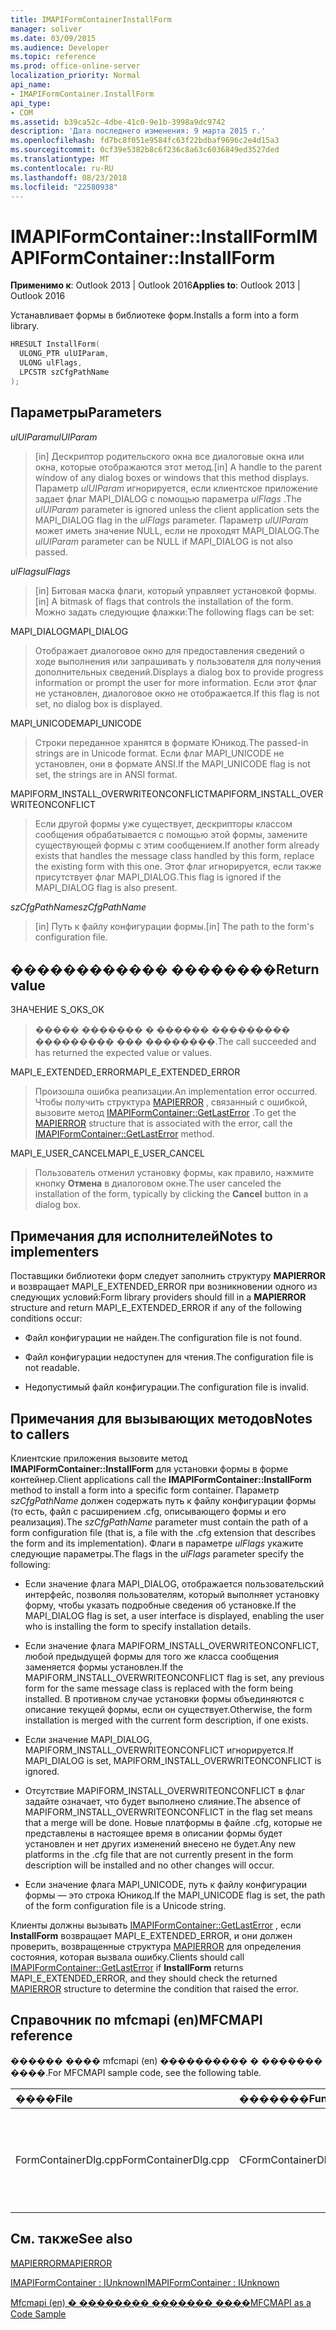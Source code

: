 ```yaml
---
title: IMAPIFormContainerInstallForm
manager: soliver
ms.date: 03/09/2015
ms.audience: Developer
ms.topic: reference
ms.prod: office-online-server
localization_priority: Normal
api_name:
- IMAPIFormContainer.InstallForm
api_type:
- COM
ms.assetid: b39ca52c-4dbe-41c0-9e1b-3998a9dc9742
description: 'Дата последнего изменения: 9 марта 2015 г.'
ms.openlocfilehash: fd7bc8f051e9584fc63f22bdbaf9696c2e4d15a3
ms.sourcegitcommit: 0cf39e5382b8c6f236c8a63c6036849ed3527ded
ms.translationtype: MT
ms.contentlocale: ru-RU
ms.lasthandoff: 08/23/2018
ms.locfileid: "22580938"
---
```

# <a name="imapiformcontainerinstallform"></a><span data-ttu-id="8ea3f-103">IMAPIFormContainer::InstallForm</span><span class="sxs-lookup"><span data-stu-id="8ea3f-103">IMAPIFormContainer::InstallForm</span></span>

  
  
<span data-ttu-id="8ea3f-104">**Применимо к**: Outlook 2013 | Outlook 2016</span><span class="sxs-lookup"><span data-stu-id="8ea3f-104">**Applies to**: Outlook 2013 | Outlook 2016</span></span> 
  
<span data-ttu-id="8ea3f-105">Устанавливает формы в библиотеке форм.</span><span class="sxs-lookup"><span data-stu-id="8ea3f-105">Installs a form into a form library.</span></span>
  
```cpp
HRESULT InstallForm(
  ULONG_PTR ulUIParam,
  ULONG ulFlags,
  LPCSTR szCfgPathName
);
```

## <a name="parameters"></a><span data-ttu-id="8ea3f-106">Параметры</span><span class="sxs-lookup"><span data-stu-id="8ea3f-106">Parameters</span></span>

 <span data-ttu-id="8ea3f-107">_ulUIParam_</span><span class="sxs-lookup"><span data-stu-id="8ea3f-107">_ulUIParam_</span></span>
  
> <span data-ttu-id="8ea3f-108">[in] Дескриптор родительского окна все диалоговые окна или окна, которые отображаются этот метод.</span><span class="sxs-lookup"><span data-stu-id="8ea3f-108">[in] A handle to the parent window of any dialog boxes or windows that this method displays.</span></span> <span data-ttu-id="8ea3f-109">Параметр _ulUIParam_ игнорируется, если клиентское приложение задает флаг MAPI_DIALOG с помощью параметра _ulFlags_ .</span><span class="sxs-lookup"><span data-stu-id="8ea3f-109">The  _ulUIParam_ parameter is ignored unless the client application sets the MAPI_DIALOG flag in the  _ulFlags_ parameter.</span></span> <span data-ttu-id="8ea3f-110">Параметр _ulUIParam_ может иметь значение NULL, если не проходят MAPI_DIALOG.</span><span class="sxs-lookup"><span data-stu-id="8ea3f-110">The  _ulUIParam_ parameter can be NULL if MAPI_DIALOG is not also passed.</span></span> 
    
 <span data-ttu-id="8ea3f-111">_ulFlags_</span><span class="sxs-lookup"><span data-stu-id="8ea3f-111">_ulFlags_</span></span>
  
> <span data-ttu-id="8ea3f-112">[in] Битовая маска флаги, который управляет установкой формы.</span><span class="sxs-lookup"><span data-stu-id="8ea3f-112">[in] A bitmask of flags that controls the installation of the form.</span></span> <span data-ttu-id="8ea3f-113">Можно задать следующие флажки:</span><span class="sxs-lookup"><span data-stu-id="8ea3f-113">The following flags can be set:</span></span>
    
<span data-ttu-id="8ea3f-114">MAPI_DIALOG</span><span class="sxs-lookup"><span data-stu-id="8ea3f-114">MAPI_DIALOG</span></span> 
  
> <span data-ttu-id="8ea3f-115">Отображает диалоговое окно для предоставления сведений о ходе выполнения или запрашивать у пользователя для получения дополнительных сведений.</span><span class="sxs-lookup"><span data-stu-id="8ea3f-115">Displays a dialog box to provide progress information or prompt the user for more information.</span></span> <span data-ttu-id="8ea3f-116">Если этот флаг не установлен, диалоговое окно не отображается.</span><span class="sxs-lookup"><span data-stu-id="8ea3f-116">If this flag is not set, no dialog box is displayed.</span></span>
    
<span data-ttu-id="8ea3f-117">MAPI_UNICODE</span><span class="sxs-lookup"><span data-stu-id="8ea3f-117">MAPI_UNICODE</span></span> 
  
> <span data-ttu-id="8ea3f-118">Строки переданное хранятся в формате Юникод.</span><span class="sxs-lookup"><span data-stu-id="8ea3f-118">The passed-in strings are in Unicode format.</span></span> <span data-ttu-id="8ea3f-119">Если флаг MAPI_UNICODE не установлен, они в формате ANSI.</span><span class="sxs-lookup"><span data-stu-id="8ea3f-119">If the MAPI_UNICODE flag is not set, the strings are in ANSI format.</span></span>
    
<span data-ttu-id="8ea3f-120">MAPIFORM_INSTALL_OVERWRITEONCONFLICT</span><span class="sxs-lookup"><span data-stu-id="8ea3f-120">MAPIFORM_INSTALL_OVERWRITEONCONFLICT</span></span> 
  
> <span data-ttu-id="8ea3f-121">Если другой формы уже существует, дескрипторы классом сообщения обрабатывается с помощью этой формы, замените существующей формы с этим сообщением.</span><span class="sxs-lookup"><span data-stu-id="8ea3f-121">If another form already exists that handles the message class handled by this form, replace the existing form with this one.</span></span> <span data-ttu-id="8ea3f-122">Этот флаг игнорируется, если также присутствует флаг MAPI_DIALOG.</span><span class="sxs-lookup"><span data-stu-id="8ea3f-122">This flag is ignored if the MAPI_DIALOG flag is also present.</span></span> 
    
 <span data-ttu-id="8ea3f-123">_szCfgPathName_</span><span class="sxs-lookup"><span data-stu-id="8ea3f-123">_szCfgPathName_</span></span>
  
> <span data-ttu-id="8ea3f-124">[in] Путь к файлу конфигурации формы.</span><span class="sxs-lookup"><span data-stu-id="8ea3f-124">[in] The path to the form's configuration file.</span></span>
    
## <a name="return-value"></a><span data-ttu-id="8ea3f-125">������������ ��������</span><span class="sxs-lookup"><span data-stu-id="8ea3f-125">Return value</span></span>

<span data-ttu-id="8ea3f-126">ЗНАЧЕНИЕ S_OK</span><span class="sxs-lookup"><span data-stu-id="8ea3f-126">S_OK</span></span> 
  
> <span data-ttu-id="8ea3f-127">����� ������� � ������ ��������� ��������� ��� ��������.</span><span class="sxs-lookup"><span data-stu-id="8ea3f-127">The call succeeded and has returned the expected value or values.</span></span>
    
<span data-ttu-id="8ea3f-128">MAPI_E_EXTENDED_ERROR</span><span class="sxs-lookup"><span data-stu-id="8ea3f-128">MAPI_E_EXTENDED_ERROR</span></span> 
  
> <span data-ttu-id="8ea3f-129">Произошла ошибка реализации.</span><span class="sxs-lookup"><span data-stu-id="8ea3f-129">An implementation error occurred.</span></span> <span data-ttu-id="8ea3f-130">Чтобы получить структура [MAPIERROR](mapierror.md) , связанный с ошибкой, вызовите метод [IMAPIFormContainer::GetLastError](imapiformcontainer-getlasterror.md) .</span><span class="sxs-lookup"><span data-stu-id="8ea3f-130">To get the [MAPIERROR](mapierror.md) structure that is associated with the error, call the [IMAPIFormContainer::GetLastError](imapiformcontainer-getlasterror.md) method.</span></span> 
    
<span data-ttu-id="8ea3f-131">MAPI_E_USER_CANCEL</span><span class="sxs-lookup"><span data-stu-id="8ea3f-131">MAPI_E_USER_CANCEL</span></span> 
  
> <span data-ttu-id="8ea3f-132">Пользователь отменил установку формы, как правило, нажмите кнопку **Отмена** в диалоговом окне.</span><span class="sxs-lookup"><span data-stu-id="8ea3f-132">The user canceled the installation of the form, typically by clicking the **Cancel** button in a dialog box.</span></span> 
    
## <a name="notes-to-implementers"></a><span data-ttu-id="8ea3f-133">Примечания для исполнителей</span><span class="sxs-lookup"><span data-stu-id="8ea3f-133">Notes to implementers</span></span>

<span data-ttu-id="8ea3f-134">Поставщики библиотеки форм следует заполнить структуру **MAPIERROR** и возвращает MAPI_E_EXTENDED_ERROR при возникновении одного из следующих условий:</span><span class="sxs-lookup"><span data-stu-id="8ea3f-134">Form library providers should fill in a **MAPIERROR** structure and return MAPI_E_EXTENDED_ERROR if any of the following conditions occur:</span></span> 
  
- <span data-ttu-id="8ea3f-135">Файл конфигурации не найден.</span><span class="sxs-lookup"><span data-stu-id="8ea3f-135">The configuration file is not found.</span></span>
    
- <span data-ttu-id="8ea3f-136">Файл конфигурации недоступен для чтения.</span><span class="sxs-lookup"><span data-stu-id="8ea3f-136">The configuration file is not readable.</span></span>
    
- <span data-ttu-id="8ea3f-137">Недопустимый файл конфигурации.</span><span class="sxs-lookup"><span data-stu-id="8ea3f-137">The configuration file is invalid.</span></span>
    
## <a name="notes-to-callers"></a><span data-ttu-id="8ea3f-138">Примечания для вызывающих методов</span><span class="sxs-lookup"><span data-stu-id="8ea3f-138">Notes to callers</span></span>

<span data-ttu-id="8ea3f-139">Клиентские приложения вызовите метод **IMAPIFormContainer::InstallForm** для установки формы в форме контейнер.</span><span class="sxs-lookup"><span data-stu-id="8ea3f-139">Client applications call the **IMAPIFormContainer::InstallForm** method to install a form into a specific form container.</span></span> <span data-ttu-id="8ea3f-140">Параметр _szCfgPathName_ должен содержать путь к файлу конфигурации формы (то есть, файл с расширением .cfg, описывающего формы и его реализация).</span><span class="sxs-lookup"><span data-stu-id="8ea3f-140">The  _szCfgPathName_ parameter must contain the path of a form configuration file (that is, a file with the .cfg extension that describes the form and its implementation).</span></span> <span data-ttu-id="8ea3f-141">Флаги в параметре _ulFlags_ укажите следующие параметры.</span><span class="sxs-lookup"><span data-stu-id="8ea3f-141">The flags in the  _ulFlags_ parameter specify the following:</span></span> 
  
- <span data-ttu-id="8ea3f-142">Если значение флага MAPI_DIALOG, отображается пользовательский интерфейс, позволяя пользователям, который выполняет установку форму, чтобы указать подробные сведения об установке.</span><span class="sxs-lookup"><span data-stu-id="8ea3f-142">If the MAPI_DIALOG flag is set, a user interface is displayed, enabling the user who is installing the form to specify installation details.</span></span>
    
- <span data-ttu-id="8ea3f-143">Если значение флага MAPIFORM_INSTALL_OVERWRITEONCONFLICT, любой предыдущей формы для того же класса сообщения заменяется формы установлен.</span><span class="sxs-lookup"><span data-stu-id="8ea3f-143">If the MAPIFORM_INSTALL_OVERWRITEONCONFLICT flag is set, any previous form for the same message class is replaced with the form being installed.</span></span> <span data-ttu-id="8ea3f-144">В противном случае установки формы объединяются с описание текущей формы, если он существует.</span><span class="sxs-lookup"><span data-stu-id="8ea3f-144">Otherwise, the form installation is merged with the current form description, if one exists.</span></span>
    
- <span data-ttu-id="8ea3f-145">Если значение MAPI_DIALOG, MAPIFORM_INSTALL_OVERWRITEONCONFLICT игнорируется.</span><span class="sxs-lookup"><span data-stu-id="8ea3f-145">If MAPI_DIALOG is set, MAPIFORM_INSTALL_OVERWRITEONCONFLICT is ignored.</span></span>
    
- <span data-ttu-id="8ea3f-146">Отсутствие MAPIFORM_INSTALL_OVERWRITEONCONFLICT в флаг задайте означает, что будет выполнено слияние.</span><span class="sxs-lookup"><span data-stu-id="8ea3f-146">The absence of MAPIFORM_INSTALL_OVERWRITEONCONFLICT in the flag set means that a merge will be done.</span></span> <span data-ttu-id="8ea3f-147">Новые платформы в файле .cfg, которые не представлены в настоящее время в описании формы будет установлен и нет других изменений внесено не будет.</span><span class="sxs-lookup"><span data-stu-id="8ea3f-147">Any new platforms in the .cfg file that are not currently present in the form description will be installed and no other changes will occur.</span></span>
    
- <span data-ttu-id="8ea3f-148">Если значение флага MAPI_UNICODE, путь к файлу конфигурации формы — это строка Юникод.</span><span class="sxs-lookup"><span data-stu-id="8ea3f-148">If the MAPI_UNICODE flag is set, the path of the form configuration file is a Unicode string.</span></span> 
    
<span data-ttu-id="8ea3f-149">Клиенты должны вызывать [IMAPIFormContainer::GetLastError](imapiformcontainer-getlasterror.md) , если **InstallForm** возвращает MAPI_E_EXTENDED_ERROR, и они должен проверить, возвращенные структура [MAPIERROR](mapierror.md) для определения состояния, которая вызвала ошибку.</span><span class="sxs-lookup"><span data-stu-id="8ea3f-149">Clients should call [IMAPIFormContainer::GetLastError](imapiformcontainer-getlasterror.md) if **InstallForm** returns MAPI_E_EXTENDED_ERROR, and they should check the returned [MAPIERROR](mapierror.md) structure to determine the condition that raised the error.</span></span> 
  
## <a name="mfcmapi-reference"></a><span data-ttu-id="8ea3f-150">Справочник по mfcmapi (en)</span><span class="sxs-lookup"><span data-stu-id="8ea3f-150">MFCMAPI reference</span></span>

<span data-ttu-id="8ea3f-151">������ ���� mfcmapi (en) ���������� � ������� ����.</span><span class="sxs-lookup"><span data-stu-id="8ea3f-151">For MFCMAPI sample code, see the following table.</span></span>
  
|<span data-ttu-id="8ea3f-152">**����**</span><span class="sxs-lookup"><span data-stu-id="8ea3f-152">**File**</span></span>|<span data-ttu-id="8ea3f-153">**�������**</span><span class="sxs-lookup"><span data-stu-id="8ea3f-153">**Function**</span></span>|<span data-ttu-id="8ea3f-154">**�����������**</span><span class="sxs-lookup"><span data-stu-id="8ea3f-154">**Comment**</span></span>|
|:-----|:-----|:-----|
|<span data-ttu-id="8ea3f-155">FormContainerDlg.cpp</span><span class="sxs-lookup"><span data-stu-id="8ea3f-155">FormContainerDlg.cpp</span></span>  <br/> |<span data-ttu-id="8ea3f-156">CFormContainerDlg::OnInstallForm</span><span class="sxs-lookup"><span data-stu-id="8ea3f-156">CFormContainerDlg::OnInstallForm</span></span>  <br/> |<span data-ttu-id="8ea3f-157">Mfcmapi (en) использует метод **IMAPIFormContainer::InstallForm** для установки формы в контейнере формы.</span><span class="sxs-lookup"><span data-stu-id="8ea3f-157">MFCMAPI uses the **IMAPIFormContainer::InstallForm** method to install a form in a form container.</span></span>  <br/> |
   
## <a name="see-also"></a><span data-ttu-id="8ea3f-158">См. также</span><span class="sxs-lookup"><span data-stu-id="8ea3f-158">See also</span></span>



[<span data-ttu-id="8ea3f-159">MAPIERROR</span><span class="sxs-lookup"><span data-stu-id="8ea3f-159">MAPIERROR</span></span>](mapierror.md)
  
[<span data-ttu-id="8ea3f-160">IMAPIFormContainer : IUnknown</span><span class="sxs-lookup"><span data-stu-id="8ea3f-160">IMAPIFormContainer : IUnknown</span></span>](imapiformcontaineriunknown.md)


[<span data-ttu-id="8ea3f-161">Mfcmapi (en) � �������� ������� ����</span><span class="sxs-lookup"><span data-stu-id="8ea3f-161">MFCMAPI as a Code Sample</span></span>](mfcmapi-as-a-code-sample.md)

